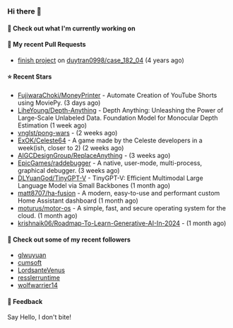 ### Hi there 👋

#### 👷 Check out what I'm currently working on

#### 🔨 My recent Pull Requests

- [finish project](https://github.com/duytran0998/case_182_04/pull/1) on [duytran0998/case_182_04](https://github.com/duytran0998/case_182_04) (4 years ago)

#### ⭐ Recent Stars

- [FujiwaraChoki/MoneyPrinter](https://github.com/FujiwaraChoki/MoneyPrinter) - Automate Creation of YouTube Shorts using MoviePy. (3 days ago)
- [LiheYoung/Depth-Anything](https://github.com/LiheYoung/Depth-Anything) - Depth Anything: Unleashing the Power of Large-Scale Unlabeled Data. Foundation Model for Monocular Depth Estimation (1 week ago)
- [vnglst/pong-wars](https://github.com/vnglst/pong-wars) -  (2 weeks ago)
- [ExOK/Celeste64](https://github.com/ExOK/Celeste64) - A game made by the Celeste developers in a week(ish, closer to 2) (2 weeks ago)
- [AIGCDesignGroup/ReplaceAnything](https://github.com/AIGCDesignGroup/ReplaceAnything) -  (3 weeks ago)
- [EpicGames/raddebugger](https://github.com/EpicGames/raddebugger) - A native, user-mode, multi-process, graphical debugger. (3 weeks ago)
- [DLYuanGod/TinyGPT-V](https://github.com/DLYuanGod/TinyGPT-V) - TinyGPT-V: Efficient Multimodal Large Language Model via Small Backbones (1 month ago)
- [matt8707/ha-fusion](https://github.com/matt8707/ha-fusion) - A modern, easy-to-use and performant custom Home Assistant dashboard (1 month ago)
- [moturus/motor-os](https://github.com/moturus/motor-os) - A simple, fast, and secure operating system for the cloud. (1 month ago)
- [krishnaik06/Roadmap-To-Learn-Generative-AI-In-2024](https://github.com/krishnaik06/Roadmap-To-Learn-Generative-AI-In-2024) -  (1 month ago)

#### 👯 Check out some of my recent followers

- [glwuyuan](https://github.com/glwuyuan)
- [cumsoft](https://github.com/cumsoft)
- [LordsanteVenus](https://github.com/LordsanteVenus)
- [resslerruntime](https://github.com/resslerruntime)
- [wolfwarrier14](https://github.com/wolfwarrier14)

#### 💬 Feedback

Say Hello, I don't bite!